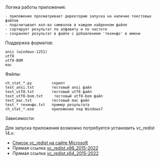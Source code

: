 Логика работы приложения:

    - приложение просматривает директорию запуска на наличие текстовых файлов
    - подсчитывает кол-во символов в каждом найденном файле
    - сортирует результат по алфавиту и по частоте
    - сохраняет результат в файле с добавлением 'техинфо' в имени

Поддержка форматов:

    ansi (windows-1251)
    utf8
    utf8-BOM
    mac

Файлы:

    ch_stat_*.py         скрипт
    text_ansi.txt        тестовый ansi файл
    text_utf8.txt        тестовый utf8 файл
    text_utf8-bom.txt     тестовый utf8-bom файл
    text_mac.txt         тестовый mac файл
    text_* техинфо.txt   пример результата
    ch_stat_*.exe        приложение под Windows7

Зависимости:

Для запуска приложения возможно потребуется установить vc_redist 14.x:
- [Список vc_redist на сайте Microsoft](https://learn.microsoft.com/en-US/cpp/windows/latest-supported-vc-redist?view=msvc-170#visual-studio-2015-2017-2019-and-2022/ "https://learn.microsoft.com/en-US/cpp/windows/latest-supported-vc-redist?view=msvc-170#visual-studio-2015-2017-2019-and-2022/")
- Прямая ссылка [vc_redist.x86_2015-2022](https://aka.ms/vs/17/release/vc_redist.x86.exe "https://aka.ms/vs/17/release/vc_redist.x86.exe")
- Прямая ссылка [vc_redist.x64_2015-2022](https://aka.ms/vs/17/release/vc_redist.x64.exe "https://aka.ms/vs/17/release/vc_redist.x64.exe")

    